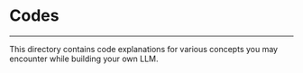 # Codes
----------
This directory contains code explanations for various concepts you may encounter while building your own LLM.

